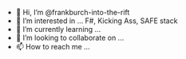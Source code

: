 - 👋 Hi, I’m @frankburch-into-the-rift
- 👀 I’m interested in ... F#, Kicking Ass, SAFE stack
- 🌱 I’m currently learning ...
- 💞️ I’m looking to collaborate on ...
- 📫 How to reach me ...

<!---
frankburch-into-the-rift/frankburch-into-the-rift is a ✨ special ✨ repository because its `README.md` (this file) appears on your GitHub profile.
You can click the Preview link to take a look at your changes.
--->
